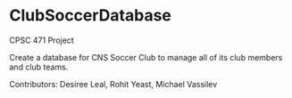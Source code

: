 # ClubSoccerDatabase
CPSC 471 Project

Create a database for CNS Soccer Club to manage all of its club members and club teams.

Contributors: Desiree Leal, Rohit Yeast, Michael Vassilev


